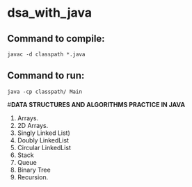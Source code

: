 # dsa_with_java
## Command to compile: 
    javac -d classpath *.java
## Command to run: 
    java -cp classpath/ Main
#**DATA STRUCTURES AND ALGORITHMS PRACTICE IN JAVA**
1. Arrays.
2. 2D Arrays.
3. Singly Linked List)
4. Doubly LinkedList
5. Circular LinkedList
6. Stack
7. Queue
8. Binary Tree
9. Recursion.

